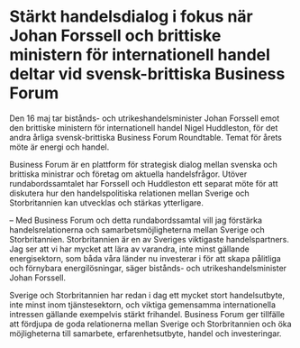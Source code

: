 # Stärkt handelsdialog i fokus när Johan Forssell och brittiske ministern för internationell handel deltar vid svensk-brittiska Business Forum

Den 16 maj tar bistånds- och utrikeshandelsminister Johan Forssell emot den brittiske ministern för internationell handel Nigel Huddleston, för det andra årliga svensk-brittiska Business Forum Roundtable. Temat för årets möte är energi och handel.

Business Forum är en plattform för strategisk dialog mellan svenska och brittiska ministrar och företag om aktuella handelsfrågor. Utöver rundabordssamtalet har Forssell och Huddleston ett separat möte för att diskutera hur den handelspolitiska relationen mellan Sverige och Storbritannien kan utvecklas och stärkas ytterligare.

– Med Business Forum och detta rundabordssamtal vill jag förstärka handelsrelationerna och samarbetsmöjligheterna mellan Sverige och Storbritannien. Storbritannien är en av Sveriges viktigaste handelspartners. Jag ser att vi har mycket att lära av varandra, inte minst gällande energisektorn, som båda våra länder nu investerar i för att skapa pålitliga och förnybara energilösningar, säger bistånds- och utrikeshandelsminister Johan Forssell.

Sverige och Storbritannien har redan i dag ett mycket stort handelsutbyte, inte minst inom tjänstesektorn, och viktiga gemensamma internationella intressen gällande exempelvis stärkt frihandel. Business Forum ger tillfälle att fördjupa de goda relationerna mellan Sverige och Storbritannien och öka möjligheterna till samarbete, erfarenhetsutbyte, handel och investeringar.
